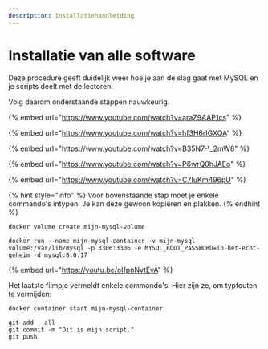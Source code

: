 ```yaml
---
description: Installatiehandleiding
---
```


# Installatie van alle software

Deze procedure geeft duidelijk weer hoe je aan de slag gaat met MySQL en je scripts deelt met de lectoren.

Volg daarom onderstaande stappen nauwkeurig.

{% embed url="https://www.youtube.com/watch?v=araZ9AAP1cs" %}

{% embed url="https://www.youtube.com/watch?v=hf3H6rIGXQA" %}

{% embed url="https://www.youtube.com/watch?v=B35N7-\_2mW8" %}

{% embed url="https://www.youtube.com/watch?v=P6wrQ0hJAEo" %}

{% embed url="https://www.youtube.com/watch?v=C7IuKm496pU" %}

{% hint style="info" %}
Voor bovenstaande stap moet je enkele commando's intypen. Je kan deze gewoon kopiëren en plakken.
{% endhint %}

```text
docker volume create mijn-mysql-volume
```

```text
docker run --name mijn-mysql-container -v mijn-mysql-volume:/var/lib/mysql -p 3306:3306 -e MYSQL_ROOT_PASSWORD=in-het-echt-geheim -d mysql:8.0.17
```

{% embed url="https://youtu.be/oIfpnNvtEvA" %}

Het laatste filmpje vermeldt enkele commando's. Hier zijn ze, om typfouten te vermijden:

```text
docker container start mijn-mysql-container
```

```text
git add --all
git commit -m "Dit is mijn script."
git push
```

